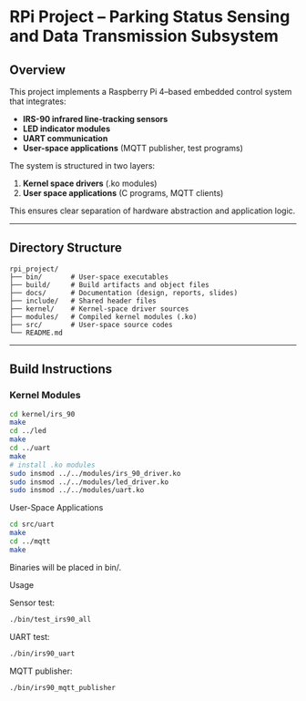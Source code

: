 # RPi Project – Parking Status Sensing and Data Transmission Subsystem

## Overview
This project implements a Raspberry Pi 4–based embedded control system that integrates:
- **IRS-90 infrared line-tracking sensors**
- **LED indicator modules**
- **UART communication**
- **User-space applications** (MQTT publisher, test programs)

The system is structured in two layers:
1. **Kernel space drivers** (.ko modules)  
2. **User space applications** (C programs, MQTT clients)

This ensures clear separation of hardware abstraction and application logic.

---

## Directory Structure
```
rpi_project/
├── bin/       # User-space executables
├── build/     # Build artifacts and object files
├── docs/      # Documentation (design, reports, slides)
├── include/   # Shared header files
├── kernel/    # Kernel-space driver sources
├── modules/   # Compiled kernel modules (.ko)
├── src/       # User-space source codes
└── README.md
```

---

## Build Instructions

### Kernel Modules
```bash
cd kernel/irs_90
make
cd ../led
make
cd ../uart
make
# install .ko modules
sudo insmod ../../modules/irs_90_driver.ko
sudo insmod ../../modules/led_driver.ko
sudo insmod ../../modules/uart.ko
```

User-Space Applications
```bash
cd src/uart
make
cd ../mqtt
make
```

Binaries will be placed in bin/.

Usage

Sensor test:
```bash
./bin/test_irs90_all
```


UART test:
```bash
./bin/irs90_uart
```


MQTT publisher:
```bash
./bin/irs90_mqtt_publisher
```
